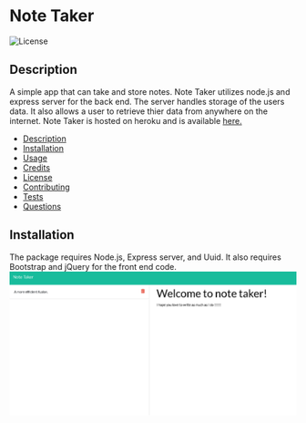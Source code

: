# Note Taker

![License](https://img.shields.io/badge/License-MIT-blue.svg "License Badge")

## Description

A simple app that can take and store notes. Note Taker utilizes node.js and express server for the back end. The server handles storage of the users data. It also allows a user to retrieve thier data from anywhere on the internet. Note Taker is hosted on heroku and is available <a href = "https://fierce-brook-63566.herokuapp.com">here.</a>

     
  - [Description](#description)
  - [Installation](#installation)
  - [Usage](#usage)
  - [Credits](#credits)
  - [License](#license)
  - [Contributing](#contributing)
  - [Tests](#tests)
  - [Questions](#Questions)

## Installation

The package requires Node.js, Express server, and Uuid. It also requires Bootstrap and jQuery for the front end code.
<img src = "./img/nt1.png">

